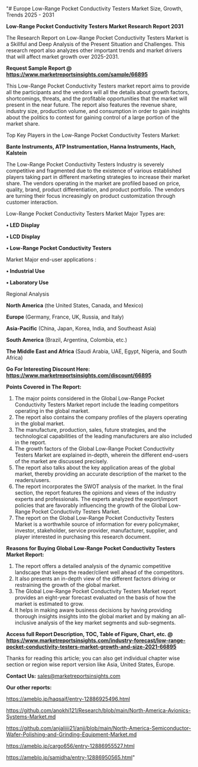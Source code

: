 "# Europe Low-Range Pocket Conductivity Testers Market Size, Growth, Trends 2025 - 2031

<strong>Low-Range Pocket Conductivity Testers Market Research Report 2031</strong>

The Research Report on Low-Range Pocket Conductivity Testers Market is a Skillful and Deep Analysis of the Present Situation and Challenges. This research report also analyzes other important trends and market drivers that will affect market growth over 2025-2031.

<strong>Request Sample Report @ <a href=https://www.marketreportsinsights.com/sample/66895>https://www.marketreportsinsights.com/sample/66895</a></strong>

This Low-Range Pocket Conductivity Testers market report aims to provide all the participants and the vendors will all the details about growth factors, shortcomings, threats, and the profitable opportunities that the market will present in the near future. The report also features the revenue share, industry size, production volume, and consumption in order to gain insights about the politics to contest for gaining control of a large portion of the market share.

Top Key Players in the Low-Range Pocket Conductivity Testers Market:

<strong>Bante Instruments, ATP Instrumentation, Hanna Instruments, Hach, Kalstein</strong>

The Low-Range Pocket Conductivity Testers Industry is severely competitive and fragmented due to the existence of various established players taking part in different marketing strategies to increase their market share. The vendors operating in the market are profiled based on price, quality, brand, product differentiation, and product portfolio. The vendors are turning their focus increasingly on product customization through customer interaction.

Low-Range Pocket Conductivity Testers Market Major Types are:

<strong>• LED Display

• LCD Display

• Low-Range Pocket Conductivity Testers</strong>

Market Major end-user applications :

<strong>• Industrial Use

• Laboratory Use</strong>

Regional Analysis

</u><strong><b>North America</b></strong> (the United States, Canada, and Mexico)

<strong><b>Europe </b></strong>(Germany, France, UK, Russia, and Italy)

<strong><b>Asia-Pacific</b></strong> (China, Japan, Korea, India, and Southeast Asia)

<strong><b>South America</b></strong> (Brazil, Argentina, Colombia, etc.)

<strong><b>The Middle East and Africa</b></strong> (Saudi Arabia, UAE, Egypt, Nigeria, and South Africa)

<strong>Go For Interesting Discount Here: <a href=https://www.marketreportsinsights.com/discount/66895>https://www.marketreportsinsights.com/discount/66895</a></strong>

<strong>Points Covered in The Report:</strong>
<ol>
  <li>The major points considered in the Global Low-Range Pocket Conductivity Testers Market report include the leading competitors operating in the global market.</li>
  <li>The report also contains the company profiles of the players operating in the global market.</li>
  <li>The manufacture, production, sales, future strategies, and the technological capabilities of the leading manufacturers are also included in the report.</li>
  <li>The growth factors of the Global Low-Range Pocket Conductivity Testers Market are explained in-depth, wherein the different end-users of the market are discussed precisely.</li>
  <li>The report also talks about the key application areas of the global market, thereby providing an accurate description of the market to the readers/users.</li>
  <li>The report incorporates the SWOT analysis of the market. In the final section, the report features the opinions and views of the industry experts and professionals. The experts analyzed the export/import policies that are favorably influencing the growth of the Global Low-Range Pocket Conductivity Testers Market.</li>
  <li>The report on the Global Low-Range Pocket Conductivity Testers Market is a worthwhile source of information for every policymaker, investor, stakeholder, service provider, manufacturer, supplier, and player interested in purchasing this research document.</li>
</ol>
<strong>Reasons for Buying Global Low-Range Pocket Conductivity Testers Market Report:</strong>

<ol>
  <li>The report offers a detailed analysis of the dynamic competitive landscape that keeps the reader/client well ahead of the competitors.</li>
  <li>It also presents an in-depth view of the different factors driving or restraining the growth of the global market.</li>
  <li>The Global Low-Range Pocket Conductivity Testers Market report provides an eight-year forecast evaluated on the basis of how the market is estimated to grow.</li>
  <li>It helps in making aware business decisions by having providing thorough insights insights into the global market and by making an all-inclusive analysis of the key market segments and sub-segments.</li>
</ol>
<strong>Access full Report Description, TOC, Table of Figure, Chart, etc. @ <a href=https://www.marketreportsinsights.com/industry-forecast/low-range-pocket-conductivity-testers-market-growth-and-size-2021-66895>https://www.marketreportsinsights.com/industry-forecast/low-range-pocket-conductivity-testers-market-growth-and-size-2021-66895</a></strong>


Thanks for reading this article; you can also get individual chapter wise section or region wise report version like Asia, United States, Europe.

<strong>Contact Us:</strong>
sales@marketreportsinsights.com

<strong>Our other reports:</strong>

<a href=https://ameblo.jp/haqsaif/entry-12886925496.html>https://ameblo.jp/haqsaif/entry-12886925496.html</a>

<a href=https://github.com/anokhi121/Research/blob/main/North-America-Avionics-Systems-Market.md>https://github.com/anokhi121/Research/blob/main/North-America-Avionics-Systems-Market.md</a>

<a href=https://github.com/anjaliiii21/anjj/blob/main/North-America-Semiconductor-Wafer-Polishing-and-Grinding-Equipment-Market.md>https://github.com/anjaliiii21/anjj/blob/main/North-America-Semiconductor-Wafer-Polishing-and-Grinding-Equipment-Market.md</a>

<a href=https://ameblo.jp/cargo656/entry-12886955527.html>https://ameblo.jp/cargo656/entry-12886955527.html</a>

<a href=https://ameblo.jp/samidha/entry-12886950565.html>https://ameblo.jp/samidha/entry-12886950565.html</a>"
